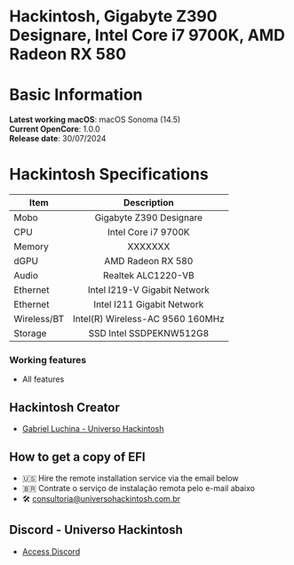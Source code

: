 # Hackintosh, Gigabyte Z390 Designare, Intel Core i7 9700K, AMD Radeon RX 580

# Basic Information

**Latest working macOS**: macOS Sonoma (14.5)
<br>
**Current OpenCore**: 1.0.0
<br>
**Release date**: 30/07/2024

# Hackintosh Specifications
|Item|Description|
|-|:-------:|
|Mobo|Gigabyte Z390 Designare|
|CPU|Intel Core i7 9700K|
|Memory|XXXXXXX|
|dGPU|AMD Radeon RX 580|
|Audio|Realtek ALC1220-VB|
|Ethernet|Intel I219-V Gigabit Network|
|Ethernet|Intel I211 Gigabit Network|
|Wireless/BT|Intel(R) Wireless-AC 9560 160MHz|
|Storage|SSD Intel SSDPEKNW512G8|

### Working features
- All features

## Hackintosh Creator
- [Gabriel Luchina - Universo Hackintosh](https://luchina.com.br)

## How to get a copy of EFI
- 🇺🇸 Hire the remote installation service via the email below
- 🇧🇷 Contrate o serviço de instalação remota pelo e-mail abaixo
- 🛠️ [consultoria@universohackintosh.com.br](mailto:consultoria@universohackintosh.com.br)

## Discord - Universo Hackintosh
- [Access Discord](https://discord.universohackintosh.com.br)
